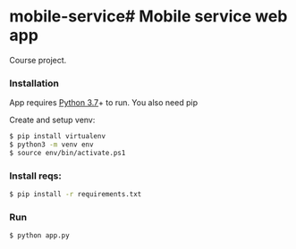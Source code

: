# mobile-service# Mobile service web app
Course project.

### Installation

App requires [Python 3.7](https://www.python.org/downloads/release/python-370/)+ to run.
You also need pip

Create and setup venv:
```sh
$ pip install virtualenv
$ python3 -m venv env
$ source env/bin/activate.ps1
```

### Install reqs:
```sh
$ pip install -r requirements.txt
```

### Run

```sh
$ python app.py
```
